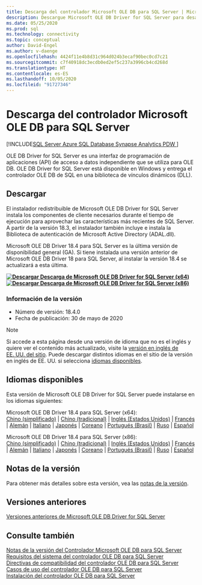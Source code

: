 ```yaml
---
title: Descarga del controlador Microsoft OLE DB para SQL Server | Microsoft Docs
description: Descargue Microsoft OLE DB Driver for SQL Server para desarrollar aplicaciones Windows nativas que se conectan a SQL Server y Azure SQL Database.
ms.date: 05/25/2020
ms.prod: sql
ms.technology: connectivity
ms.topic: conceptual
author: David-Engel
ms.author: v-daenge
ms.openlocfilehash: 4424f11e4b8d31c964d024b3ecaf90bec0cd7c21
ms.sourcegitcommit: c7f40918dc3ecdb0ed2ef5c237a3996cb4cd268d
ms.translationtype: HT
ms.contentlocale: es-ES
ms.lasthandoff: 10/05/2020
ms.locfileid: "91727346"
---
```

# <a name="download-microsoft-ole-db-driver-for-sql-server"></a>Descarga del controlador Microsoft OLE DB para SQL Server

[!INCLUDE[SQL Server Azure SQL Database Synapse Analytics PDW ](../../includes/applies-to-version/sql-asdb-asdbmi-asa-pdw.md)]

OLE DB Driver for SQL Server es una interfaz de programación de aplicaciones (API) de acceso a datos independiente que se utiliza para OLE DB. OLE DB Driver for SQL Server está disponible en Windows y entrega el controlador OLE DB de SQL en una biblioteca de vínculos dinámicos (DLL).

## <a name="download"></a>Descargar

El instalador redistribuible de Microsoft OLE DB Driver for SQL Server instala los componentes de cliente necesarios durante el tiempo de ejecución para aprovechar las características más recientes de SQL Server. A partir de la versión 18.3, el instalador también incluye e instala la Biblioteca de autenticación de Microsoft Active Directory (ADAL.dll).

Microsoft OLE DB Driver 18.4 para SQL Server es la última versión de disponibilidad general (GA). Si tiene instalada una versión anterior de Microsoft OLE DB Driver 18 para SQL Server, al instalar la versión 18.4 se actualizará a esta última.

**[![Descargar](../../ssms/media/download-icon.png) Descarga de Microsoft OLE DB Driver for SQL Server (x64)](https://go.microsoft.com/fwlink/?linkid=2129954)**  
**[![Descargar](../../ssms/media/download-icon.png) Descarga de Microsoft OLE DB Driver for SQL Server (x86)](https://go.microsoft.com/fwlink/?linkid=2131003)**  

### <a name="version-information"></a>Información de la versión

- Número de versión: 18.4.0
- Fecha de publicación: 30 de mayo de 2020

> [!Note]
> Si accede a esta página desde una versión de idioma que no es el inglés y quiere ver el contenido más actualizado, visite la [versión en inglés de EE. UU. del sitio](). Puede descargar distintos idiomas en el sitio de la versión en inglés de EE. UU. si selecciona [idiomas disponibles](#available-languages).

## <a name="available-languages"></a>Idiomas disponibles

Esta versión de Microsoft OLE DB Driver for SQL Server puede instalarse en los idiomas siguientes:

Microsoft OLE DB Driver 18.4 para SQL Server (x64):  
[Chino (simplificado)](https://go.microsoft.com/fwlink/?linkid=2129954&clcid=0x804) | [Chino (tradicional)](https://go.microsoft.com/fwlink/?linkid=2129954&clcid=0x404) | [Inglés (Estados Unidos)](https://go.microsoft.com/fwlink/?linkid=2129954&clcid=0x409) | [Francés](https://go.microsoft.com/fwlink/?linkid=2129954&clcid=0x40c) | [Alemán](https://go.microsoft.com/fwlink/?linkid=2129954&clcid=0x407) | [Italiano](https://go.microsoft.com/fwlink/?linkid=2129954&clcid=0x410) | [Japonés](https://go.microsoft.com/fwlink/?linkid=2129954&clcid=0x411) | [Coreano](https://go.microsoft.com/fwlink/?linkid=2129954&clcid=0x412) | [Portugués (Brasil)](https://go.microsoft.com/fwlink/?linkid=2129954&clcid=0x416) | [Ruso](https://go.microsoft.com/fwlink/?linkid=2129954&clcid=0x419) | [Español](https://go.microsoft.com/fwlink/?linkid=2129954&clcid=0x40a)

Microsoft OLE DB Driver 18.4 para SQL Server (x86):  
[Chino (simplificado)](https://go.microsoft.com/fwlink/?linkid=2131003&clcid=0x804) | [Chino (tradicional)](https://go.microsoft.com/fwlink/?linkid=2131003&clcid=0x404) | [Inglés (Estados Unidos)](https://go.microsoft.com/fwlink/?linkid=2131003&clcid=0x409) | [Francés](https://go.microsoft.com/fwlink/?linkid=2131003&clcid=0x40c) | [Alemán](https://go.microsoft.com/fwlink/?linkid=2131003&clcid=0x407) | [Italiano](https://go.microsoft.com/fwlink/?linkid=2131003&clcid=0x410) | [Japonés](https://go.microsoft.com/fwlink/?linkid=2131003&clcid=0x411) | [Coreano](https://go.microsoft.com/fwlink/?linkid=2131003&clcid=0x412) | [Portugués (Brasil)](https://go.microsoft.com/fwlink/?linkid=2131003&clcid=0x416) | [Ruso](https://go.microsoft.com/fwlink/?linkid=2131003&clcid=0x419) | [Español](https://go.microsoft.com/fwlink/?linkid=2131003&clcid=0x40a)

## <a name="release-notes"></a>Notas de la versión

Para obtener más detalles sobre esta versión, vea las [notas de la versión](release-notes-for-oledb-driver-for-sql-server.md).

## <a name="previous-releases"></a>Versiones anteriores

[Versiones anteriores de Microsoft OLE DB Driver for SQL Server](release-notes-for-oledb-driver-for-sql-server.md#previous-releases)

## <a name="see-also"></a>Consulte también

[Notas de la versión del Controlador Microsoft OLE DB para SQL Server](release-notes-for-oledb-driver-for-sql-server.md)  
[Requisitos del sistema del controlador OLE DB para SQL Server](system-requirements-for-oledb-driver-for-sql-server.md)  
[Directivas de compatibilidad del controlador OLE DB para SQL Server](applications\support-policies-for-oledb-driver-for-sql-server.md)  
[Casos de uso del controlador OLE DB para SQL Server](when-to-use-oledb-driver-for-sql-server.md)  
[Instalación del controlador OLE DB para SQL Server](applications/installing-oledb-driver-for-sql-server.md)